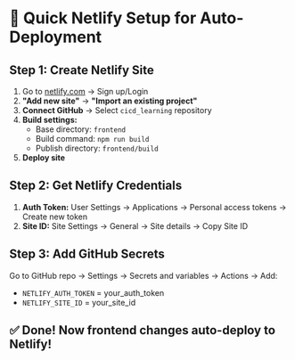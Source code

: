 # 🚀 Quick Netlify Setup for Auto-Deployment

## Step 1: Create Netlify Site
1. Go to [netlify.com](https://netlify.com) → Sign up/Login
2. **"Add new site"** → **"Import an existing project"**  
3. **Connect GitHub** → Select `cicd_learning` repository
4. **Build settings:**
   - Base directory: `frontend`
   - Build command: `npm run build`
   - Publish directory: `frontend/build`
5. **Deploy site**

## Step 2: Get Netlify Credentials
1. **Auth Token:** User Settings → Applications → Personal access tokens → Create new token
2. **Site ID:** Site Settings → General → Site details → Copy Site ID

## Step 3: Add GitHub Secrets
Go to GitHub repo → Settings → Secrets and variables → Actions → Add:
- `NETLIFY_AUTH_TOKEN` = your_auth_token
- `NETLIFY_SITE_ID` = your_site_id

## ✅ Done! Now frontend changes auto-deploy to Netlify!